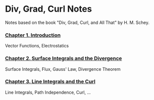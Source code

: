 # Div, Grad, Curl Notes

Notes based on the book "Div, Grad, Curl, and All That" by H. M. Schey.

### [Chapter 1. Introduction](1-introduction.html)
Vector Functions, Electrostatics

### [Chapter 2. Surface Integrals and the Divergence](2-surface-integrals-and-divergence.html)
Surface Integrals, Flux, Gauss' Law, Divergence Theorem

### [Chapter 3. Line Integrals and the Curl](3-line-integrals-and-curl.html)
Line Integrals, Path Independence, Curl, ...
